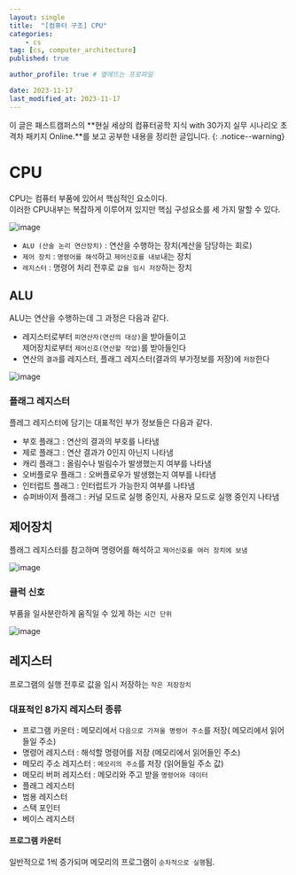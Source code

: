 ```yaml
---
layout: single
title:  "[컴퓨터 구조] CPU"
categories: 
    - cs
tag: [cs, computer_architecture]
published: true

author_profile: true # 옆에뜨는 프로파일

date: 2023-11-17
last_modified_at: 2023-11-17
---
```


이 글은 패스트캠퍼스의 **현실 세상의 컴퓨터공학 지식 with 30가지 실무 시나리오 초격차 패키지 Online.**를 보고 공부한 내용을 정리한 글입니다.
{: .notice--warning}

# CPU
CPU는 컴퓨터 부품에 있어서 핵심적인 요소이다.<br>
이러한 CPU내부는 복잡하게 이루어져 있지만 핵심 구성요소를 세 가지 말할 수 있다.

![image](https://github.com/novicehog/comments/assets/131991619/3135dfeb-489a-442b-b6ed-6520177b4868)

- `ALU (산술 논리 연산장치)` : 연산을 수행하는 장치(계산을 담당하는 회로)
- `제어 장치` : `명령어를 해석`하고 `제어신호를 내보`내는 장치
- `레지스터` : 명령어 처리 전후로 `값을 임시 저장`하는 장치


## ALU
ALU는 연산을 수행하는데 그 과정은 다음과 같다.

- 레지스터로부터 `피연산자(연산의 대상)`을 받아들이고 <br>
  제어장치로부터 `제어신호(연산할 작업)`를 받아들인다
- 연산의 `결과`를 레지스터, 플래그 레지스터(결과의 부가정보를 저장)에 `저장`한다

![image](https://github.com/novicehog/comments/assets/131991619/a1a26b6d-02e0-48bc-8d81-fc6935771c33)


### 플래그 레지스터
플레그 레지스터에 담기는 대표적인 부가 정보들은 다음과 같다.

- 부호 플래그 : 연산의 결과의 부호를 나타냄
- 제로 플래그 : 연산 결과가 0인지 아닌지 나타냄
- 캐리 플래그 : 올림수나 빌림수가 발생했는지 여부를 나타냄
- 오버플로우 플래그 : 오버플로우가 발생했는지 여부를 나타냄
- 인터럽트 플래그 : 인터럽트가 가능한지 여부를 나타냄
- 슈퍼바이저 플래그 : 커널 모드로 실행 중인지, 사용자 모드로 실행 중인지 나타냄

## 제어장치
플래그 레지스터를 참고하며 명령어를 해석하고 `제어신호를 여러 장치에 보냄`


![image](https://github.com/novicehog/comments/assets/131991619/f247e639-3f98-4503-a2a1-c4cbdd12a267)

### 클럭 신호
부품을 일사분란하게 움직일 수 있게 하는 `시간 단위`

![image](https://github.com/novicehog/comments/assets/131991619/4b38bab1-3540-4487-b7a0-8a42b047542e)


## 레지스터
프로그램의 실행 전후로 값을 임시 저장하는 `작은 저장장치`

### 대표적인 8가지 레지스터 종류
- 프로그램 카운터 : 메모리에서 `다음으로 가져올 명령어 주소`를 저장( 메모리에서 읽어들일 주소)
- 명령어 레지스터 : 해석할 명령어를 저장 (메모리에서 읽어들인 주소)
- 메모리 주소 레지스터 : `메모리의 주소`를 저장 (읽어들일 주소 값)
- 메모리 버퍼 레지스터 : 메모리와 주고 받을 `명령어와 데이터`
- 플래그 레지스터
- 범용 레지스터
- 스택 포인터
- 베이스 레지스터

#### 프로그램 카운터
일반적으로 1씩 증가되며 메모리의 프로그램이 `순차적으로 실행`됨.